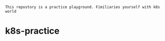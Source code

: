 ```
This repostory is a practice playground. Fimiliaries yourself with k8s world 
```


# k8s-practice
